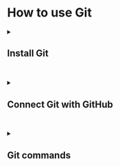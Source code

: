 # How to use Git


<details>
<summary><h2>Install Git</h2></summary>
<br>
     
1. To install Git visit - https://git-scm.com/
2. Follow the below steps for the installation

     ![step-1](git-steps/g-1.png) 
     
     ![step-2](git-steps/g-2.png)

     ![step-3](git-steps/g-3.png)

     ![step-4](git-steps/g-4.png)

     ![step-5](git-steps/g-5.png)
 
     ![step-6](git-steps/g-6.png)

     ![step-7](git-steps/g-7.png)

     ![step-8](git-steps/g-8.png)

     ![step-9](git-steps/g-9.png)

     ![step-10](git-steps/g-10.png)

     ![step-11](git-steps/g-11.png)

     ![step-12](git-steps/g-12.png)

     ![step-13](git-steps/g-13.png)

     ![step-14](git-steps/g-14.png)

     ![step-15](git-steps/g-15.png)

     ![step-16](git-steps/g-16.png)
     
     ![step-17](git-steps/g-17.png)
</details>

##

<details>
<summary><h2>Connect Git with GitHub</h2></summary>
<br>

hey
hey
hey
</details>

##

<details>
<summary><h2>Git commands</h2></summary>
<br>

1. Create a folder on your Desktop named "test"

2. Right click on it and select "Git Bash Here"

   ![step-1](git-commands/w-1.png)

4. Open the folder "test"

5. In the Git console write the command
```
git init
```

hey
hey
hey
</details>
